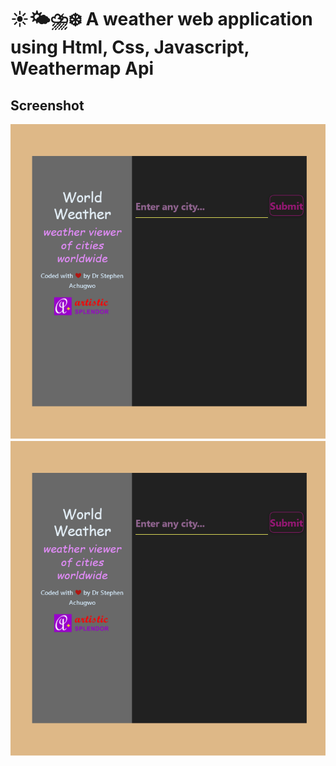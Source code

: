# ☀️🌤⛈❄️ A weather web application using Html, Css, Javascript, Weathermap Api

## Screenshot
<img src="https://github.com/dr-stephen/Weather-App/blob/main/img/weather-viewer-screenshot2.png">

<img src="https://github.com/dr-stephen/Weather-App/blob/main/img/weather-viewer-screenshot2.png">
